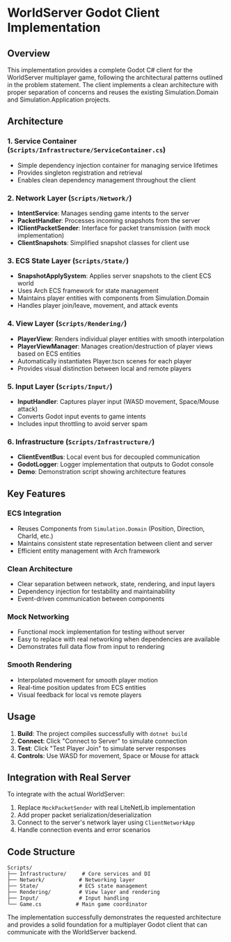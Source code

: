 # WorldServer Godot Client Implementation

## Overview

This implementation provides a complete Godot C# client for the WorldServer multiplayer game, following the architectural patterns outlined in the problem statement. The client implements a clean architecture with proper separation of concerns and reuses the existing Simulation.Domain and Simulation.Application projects.

## Architecture

### 1. Service Container (`Scripts/Infrastructure/ServiceContainer.cs`)
- Simple dependency injection container for managing service lifetimes
- Provides singleton registration and retrieval
- Enables clean dependency management throughout the client

### 2. Network Layer (`Scripts/Network/`)
- **IntentService**: Manages sending game intents to the server
- **PacketHandler**: Processes incoming snapshots from the server
- **IClientPacketSender**: Interface for packet transmission (with mock implementation)
- **ClientSnapshots**: Simplified snapshot classes for client use

### 3. ECS State Layer (`Scripts/State/`)
- **SnapshotApplySystem**: Applies server snapshots to the client ECS world
- Uses Arch ECS framework for state management
- Maintains player entities with components from Simulation.Domain
- Handles player join/leave, movement, and attack events

### 4. View Layer (`Scripts/Rendering/`)
- **PlayerView**: Renders individual player entities with smooth interpolation
- **PlayerViewManager**: Manages creation/destruction of player views based on ECS entities
- Automatically instantiates Player.tscn scenes for each player
- Provides visual distinction between local and remote players

### 5. Input Layer (`Scripts/Input/`)
- **InputHandler**: Captures player input (WASD movement, Space/Mouse attack)
- Converts Godot input events to game intents
- Includes input throttling to avoid server spam

### 6. Infrastructure (`Scripts/Infrastructure/`)
- **ClientEventBus**: Local event bus for decoupled communication
- **GodotLogger**: Logger implementation that outputs to Godot console
- **Demo**: Demonstration script showing architecture features

## Key Features

### ECS Integration
- Reuses Components from `Simulation.Domain` (Position, Direction, CharId, etc.)
- Maintains consistent state representation between client and server
- Efficient entity management with Arch framework

### Clean Architecture
- Clear separation between network, state, rendering, and input layers
- Dependency injection for testability and maintainability
- Event-driven communication between components

### Mock Networking
- Functional mock implementation for testing without server
- Easy to replace with real networking when dependencies are available
- Demonstrates full data flow from input to rendering

### Smooth Rendering
- Interpolated movement for smooth player motion
- Real-time position updates from ECS entities
- Visual feedback for local vs remote players

## Usage

1. **Build**: The project compiles successfully with `dotnet build`
2. **Connect**: Click "Connect to Server" to simulate connection
3. **Test**: Click "Test Player Join" to simulate server responses
4. **Controls**: Use WASD for movement, Space or Mouse for attack

## Integration with Real Server

To integrate with the actual WorldServer:

1. Replace `MockPacketSender` with real LiteNetLib implementation
2. Add proper packet serialization/deserialization
3. Connect to the server's network layer using `ClientNetworkApp`
4. Handle connection events and error scenarios

## Code Structure

```
Scripts/
├── Infrastructure/     # Core services and DI
├── Network/           # Networking layer
├── State/             # ECS state management
├── Rendering/         # View layer and rendering
├── Input/             # Input handling
└── Game.cs           # Main game coordinator
```

The implementation successfully demonstrates the requested architecture and provides a solid foundation for a multiplayer Godot client that can communicate with the WorldServer backend.